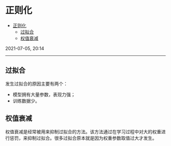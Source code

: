 # 正则化

- [正则化](#正则化)
  - [过拟合](#过拟合)
  - [权值衰减](#权值衰减)

2021-07-05, 20:14
***

## 过拟合

发生过拟合的原因主要有两个：

- 模型拥有大量参数，表现力强；
- 训练数据少。

## 权值衰减

权值衰减是经常被用来抑制过拟合的方法。该方法通过在学习过程中对大的权重进行惩罚，来抑制过拟合。很多过拟合原本就是因为权重参数取值过大才发生。


